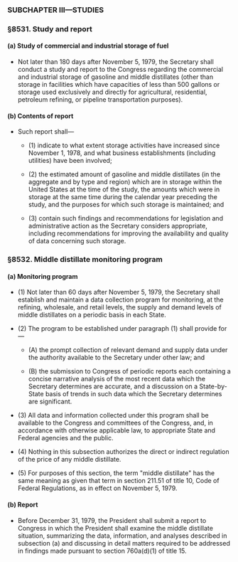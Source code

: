 ### SUBCHAPTER III—STUDIES

### §8531. Study and report
#### (a) Study of commercial and industrial storage of fuel
* Not later than 180 days after November 5, 1979, the Secretary shall conduct a study and report to the Congress regarding the commercial and industrial storage of gasoline and middle distillates (other than storage in facilities which have capacities of less than 500 gallons or storage used exclusively and directly for agricultural, residential, petroleum refining, or pipeline transportation purposes).

#### (b) Contents of report
* Such report shall—

  * (1) indicate to what extent storage activities have increased since November 1, 1978, and what business establishments (including utilities) have been involved;

  * (2) the estimated amount of gasoline and middle distillates (in the aggregate and by type and region) which are in storage within the United States at the time of the study, the amounts which were in storage at the same time during the calendar year preceding the study, and the purposes for which such storage is maintained; and

  * (3) contain such findings and recommendations for legislation and administrative action as the Secretary considers appropriate, including recommendations for improving the availability and quality of data concerning such storage.

### §8532. Middle distillate monitoring program
#### (a) Monitoring program
* (1) Not later than 60 days after November 5, 1979, the Secretary shall establish and maintain a data collection program for monitoring, at the refining, wholesale, and retail levels, the supply and demand levels of middle distillates on a periodic basis in each State.

* (2) The program to be established under paragraph (1) shall provide for—

  * (A) the prompt collection of relevant demand and supply data under the authority available to the Secretary under other law; and

  * (B) the submission to Congress of periodic reports each containing a concise narrative analysis of the most recent data which the Secretary determines are accurate, and a discussion on a State-by-State basis of trends in such data which the Secretary determines are significant.


* (3) All data and information collected under this program shall be available to the Congress and committees of the Congress, and, in accordance with otherwise applicable law, to appropriate State and Federal agencies and the public.

* (4) Nothing in this subsection authorizes the direct or indirect regulation of the price of any middle distillate.

* (5) For purposes of this section, the term "middle distillate" has the same meaning as given that term in section 211.51 of title 10, Code of Federal Regulations, as in effect on November 5, 1979.

#### (b) Report
* Before December 31, 1979, the President shall submit a report to Congress in which the President shall examine the middle distillate situation, summarizing the data, information, and analyses described in subsection (a) and discussing in detail matters required to be addressed in findings made pursuant to section 760a(d)(1) of title 15.